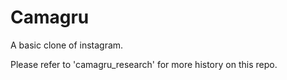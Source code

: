 # Camagru
A basic clone of instagram.

Please refer to 'camagru_research' for more history on this repo.

